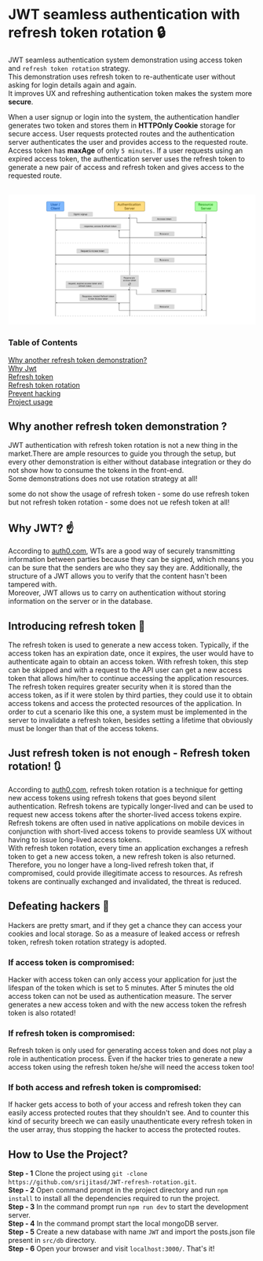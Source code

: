 # JWT seamless authentication with refresh token rotation :lock:

JWT seamless authentication system demonstration using access token and `refresh token rotation` strategy. <br/>
This demonstration uses refresh token to re-authenticate user without asking for login details again and again. <br/>
It improves UX and refreshing authentication token makes the system more **secure**.

When a user signup or login into the system, the authentication handler generates two token and stores them in **HTTPOnly Cookie** storage for secure access. User requests protected routes and the authentication server authenticates the user and provides access to the requested route. <br/>
Access token has **maxAge** of only `5 minutes`. If a user requests using an expired access token, the authentication server uses the refresh token to generate a new pair of access and refresh token and gives access to the requested route.
<br/> <br/>

![JWT authentication journey](/public/images/jwt_auth_flow.jpg)

### Table of Contents  
[Why another refresh token demonstration?](#why-another-refresh-token-demonstration-) <br/>
[Why Jwt](#why-jwt-point_up) <br/>
[Refresh token](#introducing-refresh-token-key) <br/>
[Refresh token rotation](#just-refresh-token-is-not-enough---refresh-token-rotation-arrows_clockwise) <br/>
[Prevent hacking](#defeating-hackers-imp) <br/>
[Project usage](#how-to-use-the-project) <br/>

## Why another refresh token demonstration ?

JWT authentication with refresh token rotation is not a new thing in the market.There are ample resources to guide you through the setup, but every other demonstration is either without database integration or they do not show how to consume the tokens in the front-end. <br/>
Some demonstrations does not use rotation strategy at all!

some do not show the usage of refresh token - some do use refresh token but not refresh token rotation - some does not ue refesh token at all!

## Why JWT? :point_up:

According to [auth0.com](https://auth0.com/docs/secure/tokens/json-web-tokens), WTs are a good way of securely transmitting information between parties because they can be signed, which means you can be sure that the senders are who they say they are. Additionally, the structure of a JWT allows you to verify that the content hasn't been tampered with. <br/>
Moreover, JWT allows us to carry on authentication without storing information on the server or in the database.

## Introducing refresh token :key:

The refresh token is used to generate a new access token. Typically, if the access token has an expiration date, once it expires, the user would have to authenticate again to obtain an access token. With refresh token, this step can be skipped and with a request to the API user can get a new access token that allows him/her to continue accessing the application resources.
<br/>
The refresh token requires greater security when it is stored than the access token, as if it were stolen by third parties, they could use it to obtain access tokens and access the protected resources of the application. In order to cut a scenario like this one, a system must be implemented in the server to invalidate a refresh token, besides setting a lifetime that obviously must be longer than that of the access tokens.

## Just refresh token is not enough - Refresh token rotation! :arrows_clockwise:

According to [auth0.com](https://auth0.com/docs/secure/tokens/json-web-tokens), refresh token rotation is a technique for getting new access tokens using refresh tokens that goes beyond silent authentication. Refresh tokens are typically longer-lived and can be used to request new access tokens after the shorter-lived access tokens expire. Refresh tokens are often used in native applications on mobile devices in conjunction with short-lived access tokens to provide seamless UX without having to issue long-lived access tokens.
<br/>
With refresh token rotation, every time an application exchanges a refresh token to get a new access token, a new refresh token is also returned. Therefore, you no longer have a long-lived refresh token that, if compromised, could provide illegitimate access to resources. As refresh tokens are continually exchanged and invalidated, the threat is reduced.

## Defeating hackers :imp:

Hackers are pretty smart, and if they get a chance they can access your cookies and local storage. So as a measure of leaked access or refresh token, refresh token rotation strategy is adopted.
<br/>
### If access token is compromised:
Hacker with access token can only access your application for just the lifespan of the token which is set to 5 minutes.
After 5 minutes the old access token can not be used as authentication measure. The server generates a new access token and with the new access token the refresh token is also rotated!

### If refresh token is compromised:
Refresh token is only used for generating access token and does not play a role in authentication process. 
Even if the hacker tries to generate a new access token using the refresh token he/she will need the access token too!

### If both access and refresh token is compromised:
If hacker gets access to both of your access and refresh token they can easily access protected routes that they shouldn't see. And to counter this kind of security breech we can easily unauthenticate every refresh token in the user array, thus stopping the hacker to access the protected routes.

## How to Use the Project?
**Step - 1**  Clone the project using ```git -clone https://github.com/srijitasd/JWT-refresh-rotation.git```. <br/>
**Step - 2** Open command prompt in the project directory and run ```npm install``` to install all the dependencies required to run the project. <br/>
**Step - 3** In the command prompt run ```npm run dev``` to start the development server. <br/>
**Step - 4** In the command prompt start the local mongoDB server. <br/>
**Step - 5** Create a new database with name ```JWT``` and import the posts.json file present in ```src/db``` directory. <br/>
**Step - 6** Open your browser and visit ```localhost:3000/```. That's it! <br/>
